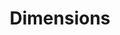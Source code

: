 ---
bigquery: https://console.cloud.google.com/bigquery?p=covid-19-dimensions-ai&page=table&d=data&t=publications
contributors: Digital Science, https://www.digital-science.com/
cost: Free for personal, non-commercial use.
description: Dimensions contains more than 100 million publications, ranging from
  articles published in scholarly journals, books and book chapters, to preprints
  and conference proceedings. All publications are contextualized with linked data
  sets, funding, publications, patents, clinical trials, and policy documents. You
  can also view associated categories, funders, institutions, and researcher profiles.
documentation: https://docs.dimensions.ai/bigquery/index.html
last_edit: 04/09/2022, 05:34:43
location: https://www.dimensions.ai/products/free/
maintained_by: Digital Science, https://www.digital-science.com/
schema_fields:
- repository_id
- funder_orgs
- research_org_state_names
- id
- publication_ids
- category_for
- book_title
- category_hra
- description
- funder_org_countries
- filing_year
- relationships
- gender
- original_assignee
- associated_publication_doi
- category_icrp_cso
- priority_date
- date
- associated_publication_id
- research_org_city_names
- foa_number
- issue
- start_date
- metrics
- doi
- types
- links
- open_access_categories
- category_icrp_ct
- name
- funder_org
- registry
- pages
- date_online
- category_hrcs_hc
- cpc
- date_modified
- funding_usd
- inventor_names
- assignee_orgs
- funding_currency
- end_date
- embargo_date
- email_address
- funder_countries
- authors
- category_rcdc
- associated_grant_ids
- conditions
- altmetrics
- expiration_date
- current_assignee_orgs
- researcher_ids
- application_number
- editors
- acronyms
- funding_cny
- family_members_ids
- conference
- funding_eur
- current_assignee
- license
- date_normal
- publication_year
- publisher
- associated_publication_arxiv_id
- address
- original_assignee_countries
- title
- ipcr
- proceedings_title
- date_inserted
- supporting_grant_ids
- date_imported_gbq
- end_year
- isbn
- concepts
- granted_year
- category_bra
- funding_gbp
- aliases
- research_org_country_names
- categories
- filing_status
- brief_title
- priority_year
- subtitles
- expiration_year
- book_series_title
- category_uoa
- associated_publication_pmid
- mesh_headings
- wikipedia_url
- funding_jpy
- volume
- active_years
- created_date
- language
- organisation_details
- family_id
- mesh_terms
- status
- research_orgs
- resulting_publication_ids
- source_id
- funder_org_acronyms
- patent_ids
- original_abstract
- citation_string
- category_sdg
- year
- pmcid
- research_org_state_codes
- acronym
- funder_org_state_codes
- original_assignee_orgs
- funding_chf
- current_assignee_countries
- acknowledgements
- legal_status
- labels
- phase
- original_title
- interventions
- funding_cad
- publication_date
- research_org_countries
- parent_id
- funder_org_cities
- cited_by_ids
- funding_nzd
- eisbn
- citations
- established
- assignee_countries
- funding_aud
- linkout
- jurisdiction
- journal_lists
- start_year
- repository_url
- legal_events
- investigators
- category_hrcs_rac
- abstract
- repository_name
- external_ids
- journal
- granted_date
- date_print
- arxiv_id
- resulting_publication_doi
- pmid
- reference_ids
- funding_details
- citations_count
- filing_date
- grant_number
- research_org_cities
- type
- funding_amount
- open_access_categories_v2
- family_count
- clinical_trial_ids
- kind
shortname: dimensions
tags:
- scholarly literature
- patents
- funding
- clinical trials
- academic profiles
terms_of_use: 'Use of both the Dimensions COVID-19 dataset and full Dimensions dataset
  are subject to the Dimensions Terms of use: https://www.dimensions.ai/policies-terms-legal '
title: Dimensions
uuid: dcff88bd-fe6b-4fdb-8159-809bf9d7bc1c
---